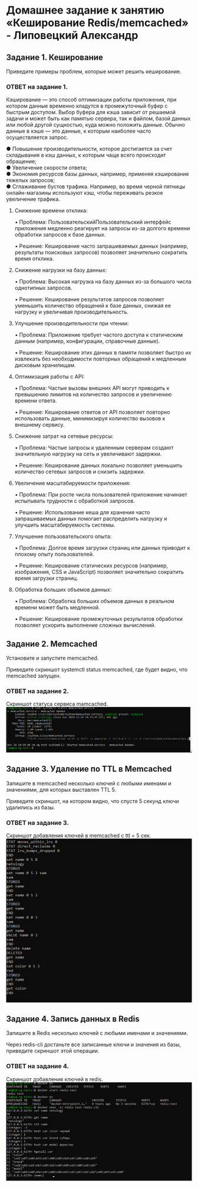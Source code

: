 # Домашнее задание к занятию «Кеширование Redis/memcached» - Липовецкий Александр

## Задание 1. Кеширование
Приведите примеры проблем, которые может решить кеширование.

### ОТВЕТ на задание 1.

Кэширование — это способ оптимизации работы приложения, при котором данные временно кладутся в промежуточный буфер с быстрым доступом. Выбор буфера для кэша зависит от решаемой задачи и может быть как памятью сервера, так и файлом, базой данных или любой другой сущностью, куда можно положить данные. Обычно данные в кэше — это данные, к которым наиболее часто осуществляется запрос.

● Повышение производительности, которое достигается за счет складывания в кэш данных, к которым чаще всего происходит обращение;  
● Увеличение скорости ответа;  
● Экономия ресурсов базы данных, например, применяя кэширование тяжелых запросов;  
● Сглаживание бустов трафика. Например, во время черной пятницы онлайн-магазины используют кэш, чтобы переживать резкое увеличение трафика.  

1. Снижение времени отклика:

   • Проблема: ПользовательскийПользовательский интерфейс приложения медленно реагирует на запросы из-за долгого времени обработки запросов к базе данных.

   • Решение: Кеширование часто запрашиваемых данных (например, результаты поисковых запросов) позволяет значительно сократить время отклика.

2. Снижение нагрузки на базу данных:

   • Проблема: Высокая нагрузка на базу данных из-за большого числа однотипных запросов.

   • Решение: Кеширование результатов запросов позволяет уменьшить количество обращений к базе данных, снижая ее нагрузку и увеличивая производительность.

3. Улучшение производительности при чтении:

   • Проблема: Приложение требует частого доступа к статическим данным (например, конфигурации, справочные данные).

   • Решение: Кеширование этих данных в памяти позволяет быстро их извлекать без необходимости повторных обращений к медленным дисковым хранилищам.

4. Оптимизация работы с API:

   • Проблема: Частые вызовы внешних API могут приводить к превышению лимитов на количество запросов и увеличению времени ответа.

   • Решение: Кеширование ответов от API позволяет повторно использовать данные, минимизируя количество вызовов к внешнему сервису.

5. Снижение затрат на сетевые ресурсы:

   • Проблема: Частые запросы к удаленным серверам создают значительную нагрузку на сеть и увеличивают задержки.

   • Решение: Кеширование данных локально позволяет уменьшить количество сетевых запросов и снизить задержки.

6. Увеличение масштабируемости приложения:

   • Проблема: При росте числа пользователей приложение начинает испытывать трудности с обработкой запросов.

   • Решение: Использование кеша для хранения часто запрашиваемых данных помогает распределить нагрузку и улучшить масштабируемость системы.

7. Улучшение пользовательского опыта:

   • Проблема: Долгое время загрузки страниц или данных приводит к плохому опыту пользователей.

   • Решение: Кеширование статических ресурсов (например, изображения, CSS и JavaScript) позволяет значительно сократить время загрузки страниц.

8. Обработка больших объемов данных:

   • Проблема: Обработка больших объемов данных в реальном времени может быть медленной.

   • Решение: Кеширование промежуточных результатов обработки позволяет ускорить выполнение сложных вычислений.

## Задание 2. Memcached
Установите и запустите memcached.

Приведите скриншот systemctl status memcached, где будет видно, что memcached запущен.

### ОТВЕТ на задание 2.

Скриншот статуса сервиса mamcached.  
![Скриншот статуса mamcached](https://github.com/AleksandrLipovetskiy/sdb-hw-11/blob/main/11-02/stat_memcached.png)

## Задание 3. Удаление по TTL в Memcached
Запишите в memcached несколько ключей с любыми именами и значениями, для которых выставлен TTL 5.

Приведите скриншот, на котором видно, что спустя 5 секунд ключи удалились из базы.

### ОТВЕТ на задание 3.

Скриншот добавления ключей в memcached с ttl = 5 сек.  
![Скриншот добавления ключей с ttl](https://github.com/AleksandrLipovetskiy/sdb-hw-11/blob/main/11-02/add_key_memcached.png)

## Задание 4. Запись данных в Redis
Запишите в Redis несколько ключей с любыми именами и значениями.

Через redis-cli достаньте все записанные ключи и значения из базы, приведите скриншот этой операции.

### ОТВЕТ на задание 4.

Скриншот добавления ключей в redis.  
![Скриншот добавления ключей в redis](https://github.com/AleksandrLipovetskiy/sdb-hw-11/blob/main/11-02/add_key_redis.png)